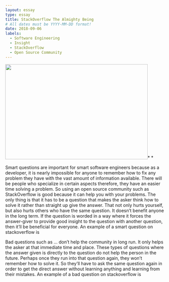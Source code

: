 ```yaml
---
layout: essay
type: essay
title: StackOverflow The Almighty Being
# All dates must be YYYY-MM-DD format!
date: 2018-09-06
labels:
  - Software Engineering
  - Insight
  - StackOverflow
  - Open Source Community
---
```


<img class="ui tiny right spaced image" src="http://brijux.com/wp-content/uploads/2010/11/Bill_Gates_Philanthropy.png" height="300" width="450">* *

  Smart questions are important for smart software engineers because as a developer, it is nearly impossible for anyone to remember how to fix any problem they have with the vast amount of information available. There will be people who specialize in certain aspects therefore, they have an easier time solving a problem. So using an open source community such as StackOverflow is good because it can help you with your problems. The only thing is that it has to be a question that makes the asker think how to solve it rather than straight up give the answer. That not only hurts yourself, but also hurts others who have the same question. It doesn’t benefit anyone in the long term. If the question is worded in a way where it forces the answer-giver to provide good insight to the question with another question, then it’ll be beneficial for everyone.
  An example of a smart question on stackoverflow is 

  Bad questions such as … don’t help the community in long run. It only helps the asker at that immediate time and place. These types of questions where the answer given is directly to the question do not help the person in the future. Perhaps once they run into that question again, they won’t remember how to solve it. So they’ll have to ask the same question again in order to get the direct answer without learning anything and learning from their mistakes. 
  An example of a bad question on stackoverflow is 
